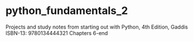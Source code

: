 # python_fundamentals_2
Projects and study notes from starting out with Python, 4th Edition, Gaddis ISBN-13: 9780134444321  Chapters 6-end
